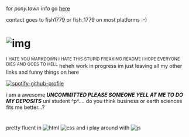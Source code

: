 for _pony.town_ info go [here](https://github.com/megatensei/pt)

contact goes to fish1779 or fish_1779 on most platforms :-)
 # ![img](https://64.media.tumblr.com/b5fb3b2e5206daf67beb51479bc34a93/tumblr_oodtqhJN7P1uxjyz9o5_75sq.png) 
 <sup>I HATE YOU MARKDOWN I HATE THIS STUPID FREAKING README I HOPE EVERYONE DIES AND GOES TO HELL</sup> heheh work in progress im just leaving all my other links and funny things on here

[![spotify-github-profile](https://spotify-github-profile.vercel.app/api/view?uid=04ky8vr4q89qstdzpbkjrmd18&cover_image=true&theme=natemoo-re&show_offline=false&background_color=121212&interchange=true&bar_color=60472b&bar_color_cover=true)](https://github.com/kittinan/spotify-github-profile)

i am a awesome ***UNCOMMITTED PLEASE SOMEONE YELL AT ME TO DO MY DEPOSITS*** uni student ^p^.... do you think business or earth sciences fits me better...?

#
pretty fluent in ![html](https://img.shields.io/badge/HTML-239120?style=for-the-badge&logo=html5&logoColor=white) ![css](https://img.shields.io/badge/CSS-239120?&style=for-the-badge&logo=css3&logoColor=white) and i play around with ![js](https://img.shields.io/badge/JavaScript-F7DF1E?style=for-the-badge&logo=JavaScript&logoColor=white) 
